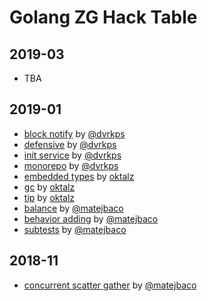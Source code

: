 # Golang ZG Hack Table

## 2019-03
- TBA

## 2019-01
- [block notify](2019-01/dvrkps/blocknotify) by [@dvrkps](https://twitter.com/dvrkps)
- [defensive](2019-01/dvrkps/defensive) by [@dvrkps](https://twitter.com/dvrkps)
- [init service](2019-01/dvrkps/initservice) by [@dvrkps](https://twitter.com/dvrkps)
- [monorepo](2019-01/dvrkps/monorepo) by [@dvrkps](https://twitter.com/dvrkps)
- [embedded types](2019-01/oktalz/embedded-types) by [oktalz](https://zlatko.info.tm)
- [gc](2019-01/oktalz/gc) by [oktalz](https://zlatko.info.tm)
- [tip](2019-01/oktalz/tip) by [oktalz](https://zlatko.info.tm)
- [balance](2019-01/matejb/balance) by [@matejbaco](https://twitter.com/matejbaco)
- [behavior adding](2019-01/matejb/behavior_adding) by [@matejbaco](https://twitter.com/matejbaco)
- [subtests](2019-01/matejb/subtests) by [@matejbaco](https://twitter.com/matejbaco)

## 2018-11
- [concurrent scatter gather](2018-11/concurrent-scatter-gather) by [@matejbaco](https://twitter.com/matejbaco)
